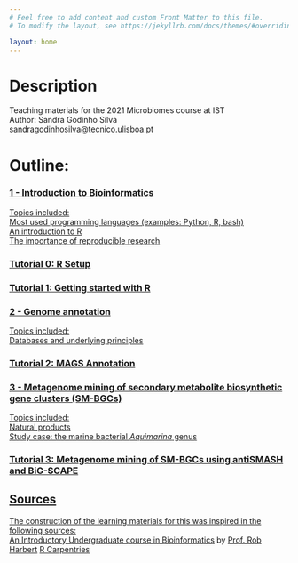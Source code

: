 ```yaml
---
# Feel free to add content and custom Front Matter to this file.
# To modify the layout, see https://jekyllrb.com/docs/themes/#overriding-theme-defaults

layout: home
---
```


# Description

Teaching materials for the 2021 Microbiomes course at IST \
Author: Sandra Godinho Silva \
sandragodinhosilva@tecnico.ulisboa.pt


# Outline:
### <a href='pages/Bioinformatics_intro.html'> 1 - Introduction to Bioinformatics
Topics included: \
Most used programming languages (examples: Python, R, bash) \
An introduction to R \
The importance of reproducible research 

### <a href='pages/R_setup.html'> Tutorial 0: R Setup
### <a href='pages/R_basics.html'> Tutorial 1: Getting started with R

### <a href='pages/Genome_annotation.html'> 2 - Genome annotation
Topics included: \
Databases and underlying principles 

### <a href='pages/R_annotation.html'> Tutorial 2: MAGS Annotation 

### <a href='pages/SM-BGCs.html'> 3 - Metagenome mining of secondary metabolite biosynthetic gene clusters (SM-BGCs)
Topics included: \
Natural products \
Study case: the marine bacterial *Aquimarina* genus 

### <a href='pages/SM-BGCs_pratical.html'> Tutorial 3: Metagenome mining of SM-BGCs using antiSMASH and BiG-SCAPE


## Sources
The construction of the learning materials for this was inspired in the following sources: \
[An Introductory Undergraduate course in Bioinformatics](https://rsh249.github.io/bioinformatics/) by [Prof. Rob Harbert](https://github.com/rsh249)
[R Carpentries](https://carpentries.org/)
